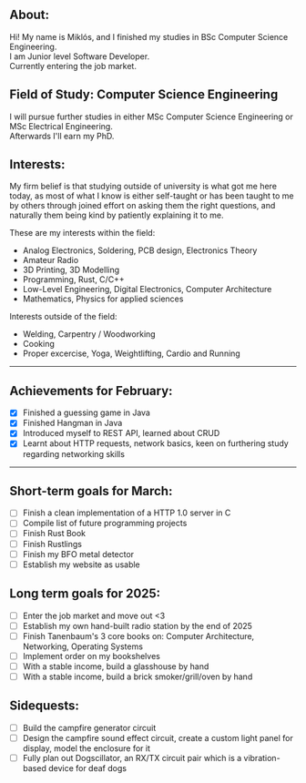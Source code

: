 ## About:
Hi!
My name is Miklós, and I finished my studies in BSc Computer Science Engineering.\
I am Junior level Software Developer.\
Currently entering the job market.

## Field of Study: Computer Science Engineering
I will pursue further studies in either MSc Computer Science Engineering or MSc Electrical Engineering.\
Afterwards I'll earn my PhD.

## Interests:
My firm belief is that studying outside of university is what got me here today, as most of what I know is either self-taught or has been taught to me by others through joined effort on asking them the right questions, and naturally them being kind by patiently explaining it to me.

These are my interests within the field:
- Analog Electronics, Soldering, PCB design, Electronics Theory
- Amateur Radio
- 3D Printing, 3D Modelling
- Programming, Rust, C/C++
- Low-Level Engineering, Digital Electronics, Computer Architecture
- Mathematics, Physics for applied sciences

Interests outside of the field:
- Welding, Carpentry / Woodworking
- Cooking
- Proper excercise, Yoga, Weightlifting, Cardio and Running

---

## Achievements for February:
- [X] Finished a guessing game in Java
- [X] Finished Hangman in Java
- [X] Introduced myself to REST API, learned about CRUD
- [X] Learnt about HTTP requests, network basics, keen on furthering study regarding networking skills 

---

## Short-term goals for March:
- [ ] Finish a clean implementation of a HTTP 1.0 server in C
- [ ] Compile list of future programming projects
- [ ] Finish Rust Book
- [ ] Finish Rustlings
- [ ] Finish my BFO metal detector
- [ ] Establish my website as usable

## Long term goals for 2025:
- [ ] Enter the job market and move out <3
- [ ] Establish my own hand-built radio station by the end of 2025
- [ ] Finish Tanenbaum's 3 core books on: Computer Architecture, Networking, Operating Systems
- [ ] Implement order on my bookshelves
- [ ] With a stable income, build a glasshouse by hand
- [ ] With a stable income, build a brick smoker/grill/oven by hand

## Sidequests:
- [ ] Build the campfire generator circuit
- [ ] Design the campfire sound effect circuit, create a custom light panel for display, model the enclosure for it
- [ ] Fully plan out Dogscillator, an RX/TX circuit pair which is a vibration-based device for deaf dogs
